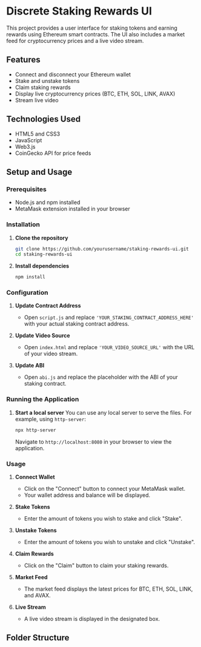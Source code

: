 # Discrete Staking Rewards UI

This project provides a user interface for staking tokens and earning rewards using Ethereum smart contracts. The UI also includes a market feed for cryptocurrency prices and a live video stream.

## Features

- Connect and disconnect your Ethereum wallet
- Stake and unstake tokens
- Claim staking rewards
- Display live cryptocurrency prices (BTC, ETH, SOL, LINK, AVAX)
- Stream live video

## Technologies Used

- HTML5 and CSS3
- JavaScript
- Web3.js
- CoinGecko API for price feeds

## Setup and Usage

### Prerequisites

- Node.js and npm installed
- MetaMask extension installed in your browser

### Installation

1. **Clone the repository**
    ```sh
    git clone https://github.com/yourusername/staking-rewards-ui.git
    cd staking-rewards-ui
    ```

2. **Install dependencies**
    ```sh
    npm install
    ```

### Configuration

1. **Update Contract Address**
    - Open `script.js` and replace `'YOUR_STAKING_CONTRACT_ADDRESS_HERE'` with your actual staking contract address.

2. **Update Video Source**
    - Open `index.html` and replace `'YOUR_VIDEO_SOURCE_URL'` with the URL of your video stream.

3. **Update ABI**
    - Open `abi.js` and replace the placeholder with the ABI of your staking contract.

### Running the Application

1. **Start a local server**
    You can use any local server to serve the files. For example, using `http-server`:
    ```sh
    npx http-server
    ```
    Navigate to `http://localhost:8080` in your browser to view the application.

### Usage

1. **Connect Wallet**
    - Click on the "Connect" button to connect your MetaMask wallet.
    - Your wallet address and balance will be displayed.

2. **Stake Tokens**
    - Enter the amount of tokens you wish to stake and click "Stake".

3. **Unstake Tokens**
    - Enter the amount of tokens you wish to unstake and click "Unstake".

4. **Claim Rewards**
    - Click on the "Claim" button to claim your staking rewards.

5. **Market Feed**
    - The market feed displays the latest prices for BTC, ETH, SOL, LINK, and AVAX.

6. **Live Stream**
    - A live video stream is displayed in the designated box.

## Folder Structure

